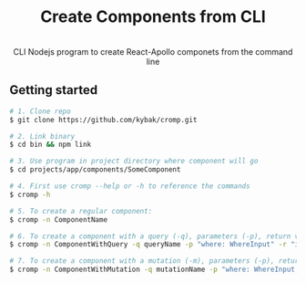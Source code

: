 <h1 align="center"><strong>Create Components from CLI</strong></h1>

<br />

<div align="center">CLI Nodejs program to create React-Apollo componets from the command line</div>

## Getting started

```sh
# 1. Clone repo
$ git clone https://github.com/kybak/cromp.git

# 2. Link binary
$ cd bin && npm link

# 3. Use program in project directory where component will go
$ cd projects/app/components/SomeComponent

# 4. First use cromp --help or -h to reference the commands
$ cromp -h

# 5. To create a regular component:
$ cromp -n ComponentName

# 6. To create a component with a query (-q), parameters (-p), return values (-r):
$ cromp -n ComponentWithQuery -q queryName -p "where: WhereInput" -r "id name items {id name}"

# 7. To create a component with a mutation (-m), parameters (-p), return values (-r):
$ cromp -n ComponentWithMutation -q mutationName -p "where: WhereInput, data: DataInput" -r "id name items {id name}"

```